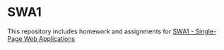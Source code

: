 # SWA1
This repository includes homework and assignments for [SWA1 - Single-Page Web Applications](https://en.via.dk/tmh-courses/single-page-web-applications)
